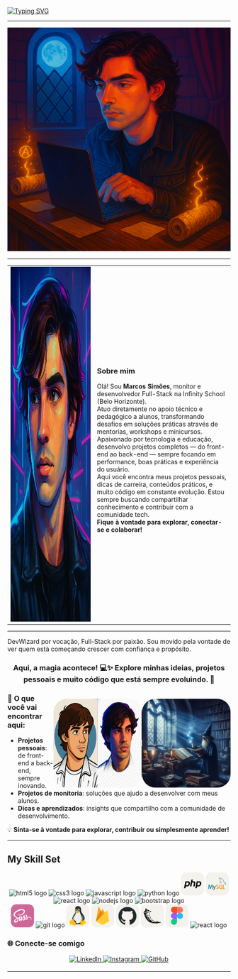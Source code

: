 
[![Typing SVG](https://readme-typing-svg.demolab.com?font=Fredericka+the+Great&pause=1000&color=E5E5E5&random=true&width=435&lines=Construindo+ideias+em+c%C3%B3digo.+;Veja+meu+trabalho+%F0%9F%92%BB%F0%9F%A7%99)](https://git.io/typing-svg)
 <hr/>


<div align="center">
  <img src="banner de fundo github.png" alt="DevWizrd programando... " height="auto" width= "auto"/>
</div>
<hr> 
<table>
  <tr>
    <td><img src="avatar.png" height="800" width= "1200"></td>
    <td>
      <h3>Sobre mim</h3>
      Olá! Sou <strong>Marcos Simões</strong>,  monitor e desenvolvedor Full-Stack na Infinity School (Belo Horizonte).<br>
      Atuo diretamente no apoio técnico e pedagógico a alunos, transformando desafios em soluções práticas através de mentorias, workshops e minicursos.<br>
      Apaixonado por tecnologia e educação, desenvolvo projetos completos — do front-end ao back-end — sempre focando em performance, boas práticas e experiência do usuário.<br>
      Aqui você encontra meus projetos pessoais, dicas de carreira, conteúdos práticos, e muito código em constante evolução.
      Estou sempre buscando compartilhar conhecimento e contribuir com a comunidade tech.<br>
      <strong>Fique à vontade para explorar, conectar-se e colaborar!</strong>
    </td>
  </tr>
</table>
<hr/>
  


DevWizard por vocação, Full-Stack por paixão.
Sou movido pela vontade de ver quem está começando crescer com confiança e propósito.

</div>  
  
### <div align="center">Aqui, a magia acontece! 💻✨ Explore minhas ideias, projetos pessoais e muito código que está sempre evoluindo. 🚀
<div align="right">
<img src="mago segunda sessao.png" align="right" height="200" width="200" style="max-width: 100%;display: inline-block;position: relative;top: 17px;border-radius: 30px;" />
<img src="segunda sessao .png" align="right" height="200" width="200" style="max-width: 100%;display: inline-block;position: relative;top: 17px;border-radius: 30px;" />

</div>  

### 🔭 **O que você vai encontrar aqui**:  
- **Projetos pessoais**: de front-end a back-end, sempre inovando.  
- **Projetos de monitoria**: soluções que ajudo a desenvolver com meus alunos.  
- **Dicas e aprendizados**: insights que compartilho com a comunidade de desenvolvimento.  

💡 **Sinta-se à vontade para explorar, contribuir ou simplesmente aprender!**

---
## My Skill Set 


<div align="center">
  <img src="https://cdn.simpleicons.org/html5/E34F26" height="52" alt="html5 logo"  />
  <img src="https://cdn.simpleicons.org/css3/1572B6" height="52" alt="css3 logo"  />
  <img src="https://cdn.simpleicons.org/javascript/F7DF1E" height="52" alt="javascript logo"  />
  <img src="https://cdn.jsdelivr.net/gh/devicons/devicon/icons/python/python-original.svg" height="52" alt="python logo"  />
  <img src="https://github.com/tandpfun/skill-icons/blob/main/icons/PHP-Light.svg" height="52" alt="php logo"  />
  <img src="https://github.com/tandpfun/skill-icons/blob/main/icons/MySQL-Light.svg" height="52" alt="sql logo"  />
  <img src="https://cdn.simpleicons.org/react/61DAFB" height="52" alt="react logo"  />
  <img src="https://cdn.simpleicons.org/nodedotjs/339933" height="52" alt="nodejs logo"  />
  <img src="https://cdn.simpleicons.org/bootstrap/7952B3" height="52" alt="bootstrap logo"  />
  <br>
   <img src="https://github.com/tandpfun/skill-icons/blob/main/icons/Sass.svg" height="52" alt="Sass"  />
  <img src="https://cdn.simpleicons.org/git/F05032" height="52" alt="git logo"  />
  <img src="https://github.com/tandpfun/skill-icons/blob/main/icons/Linux-Light.svg" height="52" alt="linux logo"  />
  <img src="https://github.com/tandpfun/skill-icons/blob/main/icons/Firebase-Light.svg" height="52" alt="firebase logo"  />
  <img src="https://github.com/tandpfun/skill-icons/blob/main/icons/Github-Light.svg" height="52" alt="github logo"  />
  <img src="https://github.com/tandpfun/skill-icons/blob/main/icons/Flask-Light.svg" height="52" alt="flask logo"  />
  <img src="https://github.com/tandpfun/skill-icons/blob/main/icons/Figma-Light.svg" height="52" alt="figma logo"  />
  <img src="https://cdn.jsdelivr.net/gh/devicons/devicon/icons/vscode/vscode-original.svg" height="52" alt="react logo"  />
  
</div>


### 🌐 **Conecte-se comigo**  
<div align="center">
  <a href="https://linkedin.com/in/marcos-simoes-ms/" target="_blank">
    <img src="https://img.shields.io/badge/linkedin-%231E77B5.svg?&style=for-the-badge&logo=linkedin&logoColor=white" alt="LinkedIn" style="margin-bottom: 5px;" />
  </a>
  <a href="https://instagram.com/darckwolf787/" target="_blank">
    <img src="https://img.shields.io/badge/instagram-%23000000.svg?&style=for-the-badge&logo=instagram&logoColor=white" alt="Instagram" style="margin-bottom: 5px;" />
  </a>
  <a href="https://github.com/DevWizardMarcoss" target="_blank">
    <img src="https://img.shields.io/badge/github-%2324292e.svg?&style=for-the-badge&logo=github&logoColor=white" alt="GitHub" style="margin-bottom: 5px;" />
  </a>
   
</div>


---
